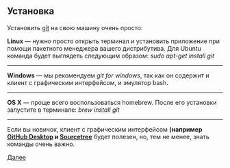 **Установка**
---
Установить [git](/chapters/1.about.md) на свою машину очень просто:

**Linux** — нужно просто открыть терминал и установить приложение при помощи пакетного менеджера вашего дистрибутива. Для Ubuntu команда будет выглядеть следующим образом:
*sudo apt-get install git*

---

**Windows** — мы рекомендуем *git for windows*, так как он содержит и клиент с графическим интерфейсом, и эмулятор bash.

---

**OS X** — проще всего воспользоваться homebrew. После его установки запустите в терминале:
*brew install git* 

---

Если вы новичок, клиент с графическим интерфейсом **(например [GitHub Desktop](https://desktop.github.com/) и [Sourcetree](https://www.sourcetreeapp.com/)** будет полезен, но, тем не менее, знать команды очень важно.

[Далее](/chapters/4.setting.md)